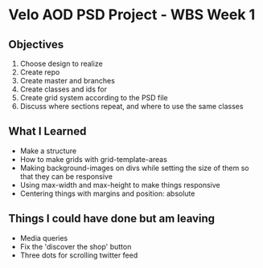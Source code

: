 # Velo AOD PSD Project - WBS Week 1

## Objectives 

1. Choose design to realize
2. Create repo
3. Create master and branches
4. Create classes and ids for 
5. Create grid system according to the PSD file
6. Discuss where sections repeat, and where to use the same classes


## What I Learned

- Make a structure 
- How to make grids with grid-template-areas
- Making background-images on divs while setting the size of them so that they can be responsive
- Using max-width and max-height to make things responsive
- Centering things with margins and position: absolute


## Things I could have done but am leaving

- Media queries
- Fix the 'discover the shop' button
- Three dots for scrolling twitter feed
